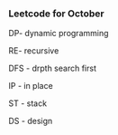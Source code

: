 ### Leetcode for October

DP- dynamic programming

RE- recursive

DFS - drpth search first

IP - in place

ST - stack

DS - design
